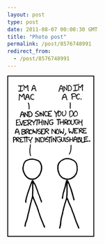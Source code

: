 ```yaml
---
layout: post
type: post
date: 2011-08-07 00:00:30 GMT
title: "Photo post"
permalink: /post/8576748991
redirect_from: 
  - /post/8576748991
---
```

![](/assets/images/tumblr_lpiu1x3Kel1qb098no1_250.png)

